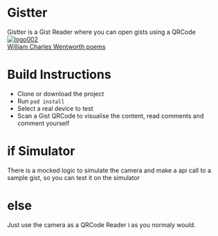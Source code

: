 # Gistter
Gistter is a Gist Reader where you can open gists using a QRCode
<a href="https://imgbb.com/"><img src="https://image.ibb.co/iJOYWy/logo002.png" alt="logo002" border="0"></a><br /><a target='_blank' href='https://poetandpoem.com/William-Charles-Wentworth/poems'>William Charles Wentworth poems</a><br />

# Build Instructions
- Clone or download the project
- Run `pod install`
- Select a real device to test
- Scan a Gist QRCode to visualise the content, read comments and comment yourself

# if Simulator 
There is a mocked logic to simulate the camera and make a api call to a sample gist, so you can test it on the simulator

# else
Just use the camera as a QRCode Reader i as you normaly would.
